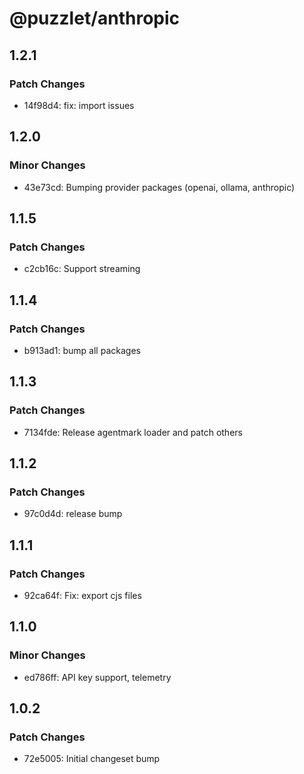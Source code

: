 # @puzzlet/anthropic

## 1.2.1

### Patch Changes

- 14f98d4: fix: import issues

## 1.2.0

### Minor Changes

- 43e73cd: Bumping provider packages (openai, ollama, anthropic)

## 1.1.5

### Patch Changes

- c2cb16c: Support streaming

## 1.1.4

### Patch Changes

- b913ad1: bump all packages

## 1.1.3

### Patch Changes

- 7134fde: Release agentmark loader and patch others

## 1.1.2

### Patch Changes

- 97c0d4d: release bump

## 1.1.1

### Patch Changes

- 92ca64f: Fix: export cjs files

## 1.1.0

### Minor Changes

- ed786ff: API key support, telemetry

## 1.0.2

### Patch Changes

- 72e5005: Initial changeset bump

